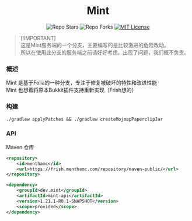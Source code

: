 <div align="center">
<h1> Mint </h1>

![Repo Stars](https://shields.io/github/stars/MenthaMC/Mint?style=flat-square)
![Repo Forks](https://shields.io/github/forks/MenthaMC/Mint?style=flat-square)
[![MIT License](https://img.shields.io/github/license/MenthaMC/Mint?style=flat-square)](LICENSE)
</div>

> [!IMPORTANT]\
> 这是Mint服务端的一个分支，主要编写的是比较激进的危险改动。\
> 所以在使用此分支的服务端之前请好好考虑。出现了问题，我们概不负责。

### 概述
Mint 是基于Folia的一种分支，专注于修复被破坏的特性和改进性能\
Mint 也想着将原本Bukkit插件支持重新实现（Frish想的）

### 构建
```shell
./gradlew applyPatches && ./gradlew createMojmapPaperclipJar
```

### API 
Maven 仓库
```xml
<repository>
    <id>menthamc</id>
    <url>https://frish.menthamc.com/repository/maven-public/</url>
</repository>

<dependency>
    <groupId>dev.mint</groupId>
    <artifactId>mint-api</artifactId>
    <version>1.21.1-R0.1-SNAPSHOT</version>
    <scope>provided</scope>
</dependency>
```
